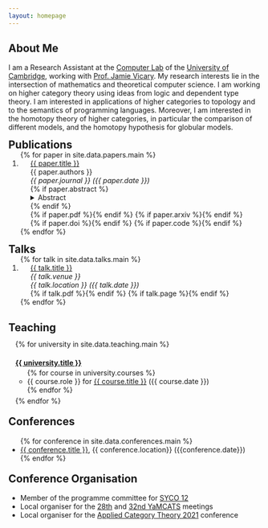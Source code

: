 ```yaml
---
layout: homepage
---
```


<h2>About Me</h2>

I am a Research Assistant at the [Computer Lab](https://www.cst.cam.ac.uk/) of the [University of Cambridge](https://www.cam.ac.uk/), working with [Prof. Jamie Vicary](https://www.cl.cam.ac.uk/~jv258/). My research interests lie in the intersection of mathematics and theoretical computer science. I am working on higher category theory using ideas from logic and dependent type theory. I am interested in applications of higher categories to topology and to the semantics of programming languages. Moreover, I am interested in the homotopy theory of higher categories, in particular the comparison of different models, and the homotopy hypothesis for globular models.

<h2 style="margin: 0px 0px -15px;">Publications</h2>

<div class="publications">
<ol class="bibliography" >
{% for paper in site.data.papers.main %}
<li>
  <div class="col-sm-9" style="position: relative;padding-right: 15px;padding-left: 20px;">
    <div class="title"><a href="{{ paper.pdf }}">{{ paper.title }}</a></div>
    <div class="author">{{ paper.authors }}</div>
    <div class="periodical"><em>{{ paper.journal }} ({{ paper.date }})</em></div>
    {% if paper.abstract %}<div class="abstract"><details><summary>Abstract</summary><p style="margin-left: 15px">{{ paper.abstract }}</p></details></div>{% endif %}
    <div class="links">
      {% if paper.pdf %}<a href="{{ paper.pdf }}" style="font-size:20px;"><i class="fa fa-file-pdf"></i></a>{% endif %}
      {% if paper.arxiv %}<a href="{{ paper.arxiv }}" style="font-size:20px;"><i class="ai ai-arxiv"></i></a>{% endif %}
      {% if paper.doi %}<a href="{{ paper.doi }}" style="font-size:20px;"><i class="ai ai-doi"></i></a>{% endif %}
      {% if paper.code %}<a href="{{ paper.code }}" style="font-size:20px;"><i class="fab fa-github"></i></a>{% endif %}
    </div>
  </div>
</li>
{% endfor %}
</ol>
</div>

<h2 style="margin: 0px 0px -15px;">Talks</h2>

<div class="publications">
<ol class="bibliography">
{% for talk in site.data.talks.main %}
<li>
  <div class="col-sm-9" style="position: relative;padding-right: 15px;padding-left: 20px;">
    <div class="title"><a href="{{ talk.pdf }}">{{ talk.title }}</a></div>
    <div class="venue"><em>{{ talk.venue }}</em></div>
    <div class="location"><em>{{ talk.location }} ({{ talk.date }})</em></div>
    <div class="links">
      {% if talk.pdf %}<a href="{{ talk.pdf }}" style="font-size:20px;"><i class="fa fa-file-pdf"></i></a>{% endif %}
      {% if talk.page %}<a href="{{ talk.page }}" style="font-size:20px;"><i class="fa fa-globe"></i></a>{% endif %}
    </div>
  </div>
</li>
{% endfor %}
</ol>
</div>

<h2>Teaching</h2>

<ul style="margin: -5px -10px 0; list-style-type: none">

{% for university in site.data.teaching.main %}
<li><h4><a href="{{ university.url }}">{{ university.title }}</a></h4>
  <ul style="margin: -15px 0 5px;">
    {% for course in university.courses %}
      <li>{{ course.role }} for <a href="{{ course.url }}">{{ course.title }}</a> ({{ course.date }})</li>
    {% endfor %}
  </ul>
</li>
{% endfor %}
</ul>

<h2 style="margin-top: 20px">Conferences</h2>

<ul style="margin:0 0 5px;">
  {% for conference in site.data.conferences.main %}
  <li><a href="{{ conference.url }}">{{ conference.title }}</a>, {{ conference.location}} ({{conference.date}})</li>
  {% endfor %}
</ul>

<h2 style="margin-top: 20px">Conference Organisation</h2>

<ul style="margin:0 0 5px;">
  <li><autocolor>
    Member of the programme committee for <a href="https://www.cl.cam.ac.uk/events/syco/12/">SYCO 12</a>
  </autocolor></li>
  <li><autocolor>
    Local organiser for the <a href="https://conferences.leeds.ac.uk/yamcats/meeting-28/">28th</a> and <a href="https://conferences.leeds.ac.uk/yamcats/meeting-32/">32nd YaMCATS</a> meetings
  </autocolor></li>
  <li><autocolor>
    Local organiser for the <a href="https://www.cl.cam.ac.uk/events/act2021/">Applied Category Theory 2021</a> conference
  </autocolor></li>
</ul>
